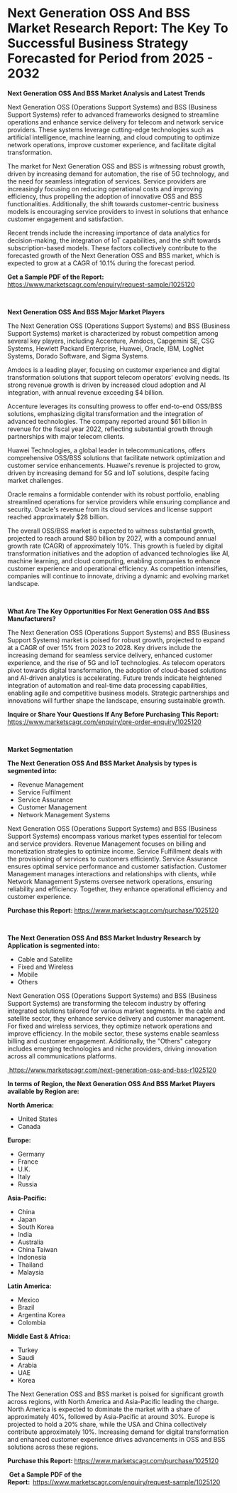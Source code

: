 <p><h1>Next Generation OSS And BSS Market Research Report: The Key To Successful Business Strategy Forecasted for Period from 2025 - 2032</h1></p><p><strong>Next Generation OSS And BSS Market Analysis and Latest Trends</strong></p>
<p><p>Next Generation OSS (Operations Support Systems) and BSS (Business Support Systems) refer to advanced frameworks designed to streamline operations and enhance service delivery for telecom and network service providers. These systems leverage cutting-edge technologies such as artificial intelligence, machine learning, and cloud computing to optimize network operations, improve customer experience, and facilitate digital transformation.</p><p>The market for Next Generation OSS and BSS is witnessing robust growth, driven by increasing demand for automation, the rise of 5G technology, and the need for seamless integration of services. Service providers are increasingly focusing on reducing operational costs and improving efficiency, thus propelling the adoption of innovative OSS and BSS functionalities. Additionally, the shift towards customer-centric business models is encouraging service providers to invest in solutions that enhance customer engagement and satisfaction.</p><p>Recent trends include the increasing importance of data analytics for decision-making, the integration of IoT capabilities, and the shift towards subscription-based models. These factors collectively contribute to the forecasted growth of the Next Generation OSS and BSS market, which is expected to grow at a CAGR of 10.1% during the forecast period.</p></p>
<p><strong>Get a Sample PDF of the Report:&nbsp;</strong> <a href="https://www.marketscagr.com/enquiry/request-sample/1025120?utm_campaign=2475&utm_medium=2&utm_source=Github&utm_content=ia&utm_term=16042025&utm_id=next-generation-oss-and-bss">https://www.marketscagr.com/enquiry/request-sample/1025120</a></p>
<p>&nbsp;</p>
<p><strong>Next Generation OSS And BSS Major Market Players</strong></p>
<p><p>The Next Generation OSS (Operations Support Systems) and BSS (Business Support Systems) market is characterized by robust competition among several key players, including Accenture, Amdocs, Capgemini SE, CSG Systems, Hewlett Packard Enterprise, Huawei, Oracle, IBM, LogNet Systems, Dorado Software, and Sigma Systems. </p><p>Amdocs is a leading player, focusing on customer experience and digital transformation solutions that support telecom operators' evolving needs. Its strong revenue growth is driven by increased cloud adoption and AI integration, with annual revenue exceeding $4 billion. </p><p>Accenture leverages its consulting prowess to offer end-to-end OSS/BSS solutions, emphasizing digital transformation and the integration of advanced technologies. The company reported around $61 billion in revenue for the fiscal year 2022, reflecting substantial growth through partnerships with major telecom clients.</p><p>Huawei Technologies, a global leader in telecommunications, offers comprehensive OSS/BSS solutions that facilitate network optimization and customer service enhancements. Huawei's revenue is projected to grow, driven by increasing demand for 5G and IoT solutions, despite facing market challenges.</p><p>Oracle remains a formidable contender with its robust portfolio, enabling streamlined operations for service providers while ensuring compliance and security. Oracle's revenue from its cloud services and license support reached approximately $28 billion.</p><p>The overall OSS/BSS market is expected to witness substantial growth, projected to reach around $80 billion by 2027, with a compound annual growth rate (CAGR) of approximately 10%. This growth is fueled by digital transformation initiatives and the adoption of advanced technologies like AI, machine learning, and cloud computing, enabling companies to enhance customer experience and operational efficiency. As competition intensifies, companies will continue to innovate, driving a dynamic and evolving market landscape.</p></p>
<p>&nbsp;</p>
<p><strong>What Are The Key Opportunities For Next Generation OSS And BSS Manufacturers?</strong></p>
<p><p>The Next Generation OSS (Operations Support Systems) and BSS (Business Support Systems) market is poised for robust growth, projected to expand at a CAGR of over 15% from 2023 to 2028. Key drivers include the increasing demand for seamless service delivery, enhanced customer experience, and the rise of 5G and IoT technologies. As telecom operators pivot towards digital transformation, the adoption of cloud-based solutions and AI-driven analytics is accelerating. Future trends indicate heightened integration of automation and real-time data processing capabilities, enabling agile and competitive business models. Strategic partnerships and innovations will further shape the landscape, ensuring sustainable growth.</p></p>
<p><strong>Inquire or Share Your Questions If Any Before Purchasing This Report:</strong> <a href="https://www.marketscagr.com/enquiry/pre-order-enquiry/1025120?utm_campaign=2475&utm_medium=2&utm_source=Github&utm_content=ia&utm_term=16042025&utm_id=next-generation-oss-and-bss">https://www.marketscagr.com/enquiry/pre-order-enquiry/1025120</a></p>
<p>&nbsp;</p>
<p><strong>Market Segmentation</strong></p>
<p><strong>The Next Generation OSS And BSS Market Analysis by types is segmented into:</strong></p>
<p><ul><li>Revenue Management</li><li>Service Fulfilment</li><li>Service Assurance</li><li>Customer Management</li><li>Network Management Systems</li></ul></p>
<p><p>Next Generation OSS (Operations Support Systems) and BSS (Business Support Systems) encompass various market types essential for telecom and service providers. Revenue Management focuses on billing and monetization strategies to optimize income. Service Fulfillment deals with the provisioning of services to customers efficiently. Service Assurance ensures optimal service performance and customer satisfaction. Customer Management manages interactions and relationships with clients, while Network Management Systems oversee network operations, ensuring reliability and efficiency. Together, they enhance operational efficiency and customer experience.</p></p>
<p><strong>Purchase this Report:&nbsp;</strong><a href="https://www.marketscagr.com/purchase/1025120?utm_campaign=2475&utm_medium=2&utm_source=Github&utm_content=ia&utm_term=16042025&utm_id=next-generation-oss-and-bss">https://www.marketscagr.com/purchase/1025120</a></p>
<p>&nbsp;</p>
<p><strong>The Next Generation OSS And BSS Market Industry Research by Application is segmented into:</strong></p>
<p><ul><li>Cable and Satellite</li><li>Fixed and Wireless</li><li>Mobile</li><li>Others</li></ul></p>
<p><p>Next Generation OSS (Operations Support Systems) and BSS (Business Support Systems) are transforming the telecom industry by offering integrated solutions tailored for various market segments. In the cable and satellite sector, they enhance service delivery and customer management. For fixed and wireless services, they optimize network operations and improve efficiency. In the mobile sector, these systems enable seamless billing and customer engagement. Additionally, the "Others" category includes emerging technologies and niche providers, driving innovation across all communications platforms.</p></p>
<p><a href="https://www.marketscagr.com/next-generation-oss-and-bss-r1025120?utm_campaign=2475&utm_medium=2&utm_source=Github&utm_content=ia&utm_term=16042025&utm_id=next-generation-oss-and-bss">&nbsp;https://www.marketscagr.com/next-generation-oss-and-bss-r1025120</a></p>
<p><strong>In terms of Region, the Next Generation OSS And BSS Market Players available by Region are:</strong></p>
<p>
    <p> <strong> North America: </strong>
        <ul>
            <li>United States</li>
            <li>Canada</li>
        </ul>
        </p> 
    <p> <strong> Europe: </strong>
        <ul>
            <li>Germany</li>
            <li>France</li>
            <li>U.K.</li>
            <li>Italy</li>
            <li>Russia</li>
        </ul>
        </p> 
    <p> <strong> Asia-Pacific: </strong>
        <ul>
            <li>China</li>
            <li>Japan</li>
            <li>South Korea</li>
            <li>India</li>
            <li>Australia</li>
            <li>China Taiwan</li>
            <li>Indonesia</li>
            <li>Thailand</li>
            <li>Malaysia</li>
        </ul>
        </p> 
    <p> <strong> Latin America: </strong>
        <ul>
            <li>Mexico</li>
            <li>Brazil</li>
            <li>Argentina Korea</li>
            <li>Colombia</li>
        </ul>
        </p> 
    <p> <strong> Middle East & Africa: </strong>
        <ul>
            <li>Turkey</li>
            <li>Saudi</li>
            <li>Arabia</li>
            <li>UAE</li>
            <li>Korea</li>
        </ul>
    </p>
    </p>
<p><p>The Next Generation OSS and BSS market is poised for significant growth across regions, with North America and Asia-Pacific leading the charge. North America is expected to dominate the market with a share of approximately 40%, followed by Asia-Pacific at around 30%. Europe is projected to hold a 20% share, while the USA and China collectively contribute approximately 10%. Increasing demand for digital transformation and enhanced customer experience drives advancements in OSS and BSS solutions across these regions.</p></p>
<p><strong>Purchase this Report: </strong><a href="https://www.marketscagr.com/purchase/1025120?utm_campaign=2475&utm_medium=2&utm_source=Github&utm_content=ia&utm_term=16042025&utm_id=next-generation-oss-and-bss">https://www.marketscagr.com/purchase/1025120</a></p>
<p>&nbsp;<strong>Get a Sample PDF of the Report:&nbsp;&nbsp;</strong><a href="https://www.marketscagr.com/enquiry/request-sample/1025120?utm_campaign=2475&utm_medium=2&utm_source=Github&utm_content=ia&utm_term=16042025&utm_id=next-generation-oss-and-bss">https://www.marketscagr.com/enquiry/request-sample/1025120</a></p>
<p><strong></strong></p>
<p><p></p><p></p><p></p></p>